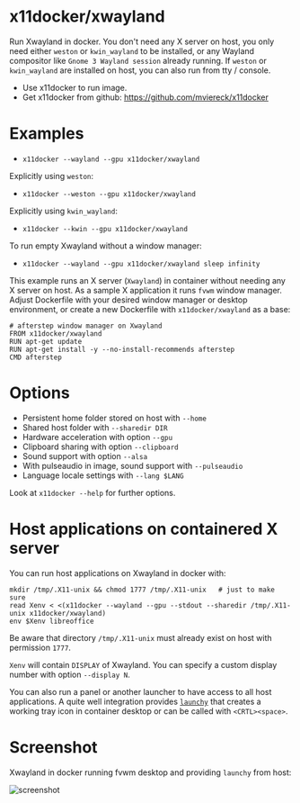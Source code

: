# x11docker/xwayland
Run Xwayland in docker. You don't need any X server on host, you only need either `weston` or `kwin_wayland` to be installed, or any Wayland compositor like `Gnome 3 Wayland session` already running.
If `weston` or `kwin_wayland` are installed on host, you can also run from tty / console.

 - Use x11docker to run image. 
 - Get x11docker from github: 
  https://github.com/mviereck/x11docker 
  
# Examples

 - `x11docker --wayland --gpu x11docker/xwayland`

Explicitly using `weston`: 
 - `x11docker --weston --gpu x11docker/xwayland`
 
Explicitly using `kwin_wayland`: 
 - `x11docker --kwin --gpu x11docker/xwayland`

To run empty Xwayland without a window manager:
 - `x11docker --wayland --gpu x11docker/xwayland sleep infinity`

This example runs an X server (`Xwayland`) in container without needing any X server on host. As a sample X application it runs `fvwm` window manager. Adjust Dockerfile with your desired window manager or desktop environment, or create a new Dockerfile with `x11docker/xwayland` as a base:
```
# afterstep window manager on Xwayland
FROM x11docker/xwayland
RUN apt-get update
RUN apt-get install -y --no-install-recommends afterstep
CMD afterstep
```

# Options
 - Persistent home folder stored on host with   `--home`
 - Shared host folder with                      `--sharedir DIR`
 - Hardware acceleration with option            `--gpu`
 - Clipboard sharing with option                `--clipboard`
 - Sound support with option                    `--alsa`
 - With pulseaudio in image, sound support with `--pulseaudio`
 - Language locale settings with                `--lang $LANG`

Look at `x11docker --help` for further options.

# Host applications on containered X server
You can run host applications on Xwayland in docker with:
```
mkdir /tmp/.X11-unix && chmod 1777 /tmp/.X11-unix   # just to make sure
read Xenv < <(x11docker --wayland --gpu --stdout --sharedir /tmp/.X11-unix x11docker/xwayland)
env $Xenv libreoffice
```
Be aware that directory `/tmp/.X11-unix` must already exist on host with permission `1777`.

`Xenv` will contain `DISPLAY` of Xwayland. You can specify a custom display number with option `--display N`.

You can also run a panel or another launcher to have access to all host applications. A quite well integration provides [`launchy`](https://www.launchy.net/) that creates a working tray icon in container desktop or can be called with `<CRTL><space>`.



 # Screenshot
 Xwayland in docker running fvwm desktop and providing `launchy` from host:
 
 ![screenshot](https://raw.githubusercontent.com/mviereck/x11docker/screenshots/screenshot-xwayland.png "Xwayland in docker with fvwm desktop in a Weston Wayland window")
